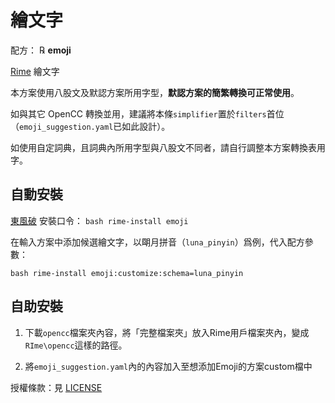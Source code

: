 # 繪文字

配方： ℞ **emoji**

[Rime](https://rime.im) 繪文字

本方案使用八股文及默認方案所用字型，**默認方案的簡繁轉換可正常使用**。

如與其它 OpenCC 轉換並用，建議將本條`simplifier`置於`filters`首位（`emoji_suggestion.yaml`已如此設計）。

如使用自定詞典，且詞典內所用字型與八股文不同者，請自行調整本方案轉換表用字。

## 自動安裝

[東風破](https://github.com/rime/plum) 安裝口令： `bash rime-install emoji`

在輸入方案中添加候選繪文字，以朙月拼音（`luna_pinyin`）爲例，代入配方參數：

`bash rime-install emoji:customize:schema=luna_pinyin`

## 自助安裝

1. 下載`opencc`檔案夾內容，將「完整檔案夾」放入Rime用戶檔案夾內，變成`RIme\opencc`這樣的路徑。

2. 將`emoji_suggestion.yaml`內的內容加入至想添加Emoji的方案custom檔中

授權條款：見 [LICENSE](LICENSE)

